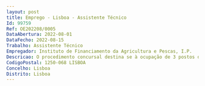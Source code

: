 ```yaml
--- 
layout: post
title: Emprego - Lisboa - Assistente Técnico
Id: 99759
Ref: OE202208/0005
DataAbertura: 2022-08-01
DataFecho: 2022-08-15
Trabalho: Assistente Técnico
Empregador: Instituto de Financiamento da Agricultura e Pescas, I.P.
Descricao: O procedimento concursal destina se à ocupação de 3 postos de trabalho no mapa de pessoal do IFAP, I.P. na modalidade de contrato de trabalho em funções públicas por tempo indeterminado, na carreira e categoria de assistente técnico no Departamento Financeiro (DFI).Caracterização sumária das funções em conformidade com o mapa de pessoal aprovado para 2022, o exercício com o grau de complexidade 2, nomeadamente  a)	Conferência e processamento de faturas b)	Preparar os Pedidos de Autorizações de Pagamento (PAP) e proceder aos pagamentos das despesas de funcionamento atividades c)	Apoio na gestão financeira dos procedimentos realizados d)	Registar e guardar todos os valores fiduciários e)	Registar, controlar, liberar ou executar as garantias prestadas ao IFAP f)	Tratar pedidos de informação sobre pagamentos de subsídios ajudas e emitir as respetivas declarações certidões g)	Controlar e regularizar pagamentos não concretizados devoluções e penhoras.h)	Conciliar os pagamentos e recebimentos de ajudas efetuados e analisar a sua conformidade i)	Distribuição de correspondência via plataforma de gestão documental.
CodigoPostal: 1250-068 LISBOA
Concelho: Lisboa
Distrito: Lisboa
--- 
```

